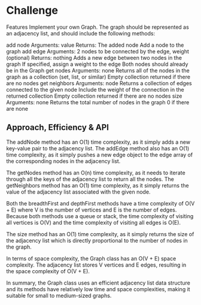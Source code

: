 

# Challenge

Features
Implement your own Graph. The graph should be represented as an adjacency list, and should include the following methods:

add node
Arguments: value
Returns: The added node
Add a node to the graph
add edge
Arguments: 2 nodes to be connected by the edge, weight (optional)
Returns: nothing
Adds a new edge between two nodes in the graph
If specified, assign a weight to the edge
Both nodes should already be in the Graph
get nodes
Arguments: none
Returns all of the nodes in the graph as a collection (set, list, or similar)
Empty collection returned if there are no nodes
get neighbors
Arguments: node
Returns a collection of edges connected to the given node
Include the weight of the connection in the returned collection
Empty collection returned if there are no nodes
size
Arguments: none
Returns the total number of nodes in the graph
0 if there are none

## Approach, Efficiency & API

The addNode method has an O(1) time complexity, as it simply adds a new key-value pair to the adjacency list. The addEdge method also has an O(1) time complexity, as it simply pushes a new edge object to the edge array of the corresponding nodes in the adjacency list.

The getNodes method has an O(n) time complexity, as it needs to iterate through all the keys of the adjacency list to return all the nodes. The getNeighbors method has an O(1) time complexity, as it simply returns the value of the adjacency list associated with the given node.

Both the breadthFirst and depthFirst methods have a time complexity of O(V + E) where V is the number of vertices and E is the number of edges. Because both methods use a queue or stack, the time complexity of visiting all vertices is O(V) and the time complexity of visiting all edges is O(E).

The size method has an O(1) time complexity, as it simply returns the size of the adjacency list which is directly proportional to the number of nodes in the graph.

In terms of space complexity, the Graph class has an O(V + E) space complexity. The adjacency list stores V vertices and E edges, resulting in the space complexity of O(V + E).

In summary, the Graph class uses an efficient adjacency list data structure and its methods have relatively low time and space complexities, making it suitable for small to medium-sized graphs.




